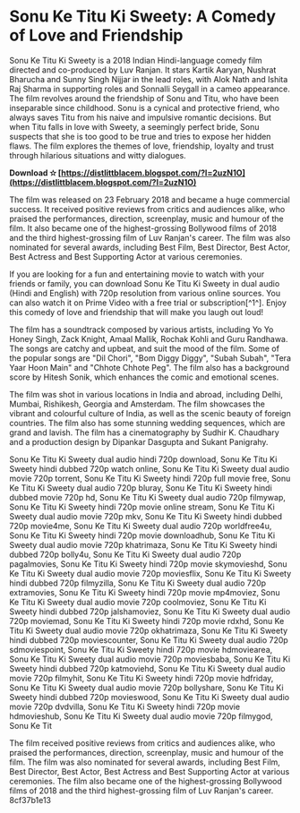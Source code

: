 # Sonu Ke Titu Ki Sweety: A Comedy of Love and Friendship
 
Sonu Ke Titu Ki Sweety is a 2018 Indian Hindi-language comedy film directed and co-produced by Luv Ranjan. It stars Kartik Aaryan, Nushrat Bharucha and Sunny Singh Nijjar in the lead roles, with Alok Nath and Ishita Raj Sharma in supporting roles and Sonnalli Seygall in a cameo appearance. The film revolves around the friendship of Sonu and Titu, who have been inseparable since childhood. Sonu is a cynical and protective friend, who always saves Titu from his naive and impulsive romantic decisions. But when Titu falls in love with Sweety, a seemingly perfect bride, Sonu suspects that she is too good to be true and tries to expose her hidden flaws. The film explores the themes of love, friendship, loyalty and trust through hilarious situations and witty dialogues.
 
**Download ✫ [https://distlittblacem.blogspot.com/?l=2uzN1O](https://distlittblacem.blogspot.com/?l=2uzN1O)**


 
The film was released on 23 February 2018 and became a huge commercial success. It received positive reviews from critics and audiences alike, who praised the performances, direction, screenplay, music and humour of the film. It also became one of the highest-grossing Bollywood films of 2018 and the third highest-grossing film of Luv Ranjan's career. The film was also nominated for several awards, including Best Film, Best Director, Best Actor, Best Actress and Best Supporting Actor at various ceremonies.
 
If you are looking for a fun and entertaining movie to watch with your friends or family, you can download Sonu Ke Titu Ki Sweety in dual audio (Hindi and English) with 720p resolution from various online sources. You can also watch it on Prime Video with a free trial or subscription[^1^]. Enjoy this comedy of love and friendship that will make you laugh out loud!

The film has a soundtrack composed by various artists, including Yo Yo Honey Singh, Zack Knight, Amaal Mallik, Rochak Kohli and Guru Randhawa. The songs are catchy and upbeat, and suit the mood of the film. Some of the popular songs are "Dil Chori", "Bom Diggy Diggy", "Subah Subah", "Tera Yaar Hoon Main" and "Chhote Chhote Peg". The film also has a background score by Hitesh Sonik, which enhances the comic and emotional scenes.
 
The film was shot in various locations in India and abroad, including Delhi, Mumbai, Rishikesh, Georgia and Amsterdam. The film showcases the vibrant and colourful culture of India, as well as the scenic beauty of foreign countries. The film also has some stunning wedding sequences, which are grand and lavish. The film has a cinematography by Sudhir K. Chaudhary and a production design by Dipankar Dasgupta and Sukant Panigrahy.
 
Sonu Ke Titu Ki Sweety dual audio hindi 720p download,  Sonu Ke Titu Ki Sweety hindi dubbed 720p watch online,  Sonu Ke Titu Ki Sweety dual audio movie 720p torrent,  Sonu Ke Titu Ki Sweety hindi 720p full movie free,  Sonu Ke Titu Ki Sweety dual audio 720p bluray,  Sonu Ke Titu Ki Sweety hindi dubbed movie 720p hd,  Sonu Ke Titu Ki Sweety dual audio 720p filmywap,  Sonu Ke Titu Ki Sweety hindi 720p movie online stream,  Sonu Ke Titu Ki Sweety dual audio movie 720p mkv,  Sonu Ke Titu Ki Sweety hindi dubbed 720p movie4me,  Sonu Ke Titu Ki Sweety dual audio 720p worldfree4u,  Sonu Ke Titu Ki Sweety hindi 720p movie downloadhub,  Sonu Ke Titu Ki Sweety dual audio movie 720p khatrimaza,  Sonu Ke Titu Ki Sweety hindi dubbed 720p bolly4u,  Sonu Ke Titu Ki Sweety dual audio 720p pagalmovies,  Sonu Ke Titu Ki Sweety hindi 720p movie skymovieshd,  Sonu Ke Titu Ki Sweety dual audio movie 720p moviesflix,  Sonu Ke Titu Ki Sweety hindi dubbed 720p filmyzilla,  Sonu Ke Titu Ki Sweety dual audio 720p extramovies,  Sonu Ke Titu Ki Sweety hindi 720p movie mp4moviez,  Sonu Ke Titu Ki Sweety dual audio movie 720p coolmoviez,  Sonu Ke Titu Ki Sweety hindi dubbed 720p jalshamoviez,  Sonu Ke Titu Ki Sweety dual audio 720p moviemad,  Sonu Ke Titu Ki Sweety hindi 720p movie rdxhd,  Sonu Ke Titu Ki Sweety dual audio movie 720p okhatrimaza,  Sonu Ke Titu Ki Sweety hindi dubbed 720p moviescounter,  Sonu Ke Titu Ki Sweety dual audio 720p sdmoviespoint,  Sonu Ke Titu Ki Sweety hindi 720p movie hdmoviearea,  Sonu Ke Titu Ki Sweety dual audio movie 720p moviesbaba,  Sonu Ke Titu Ki Sweety hindi dubbed 720p katmoviehd,  Sonu Ke Titu Ki Sweety dual audio movie 720p filmyhit,  Sonu Ke Titu Ki Sweety hindi 720p movie hdfriday,  Sonu Ke Titu Ki Sweety dual audio movie 720p bollyshare,  Sonu Ke Titu Ki Sweety hindi dubbed 720p movieswood,  Sonu Ke Titu Ki Sweety dual audio movie 720p dvdvilla,  Sonu Ke Titu Ki Sweety hindi 720p movie hdmovieshub,  Sonu Ke Titu Ki Sweety dual audio movie 720p filmygod,  Sonu Ke Tit
 
The film received positive reviews from critics and audiences alike, who praised the performances, direction, screenplay, music and humour of the film. The film was also nominated for several awards, including Best Film, Best Director, Best Actor, Best Actress and Best Supporting Actor at various ceremonies. The film also became one of the highest-grossing Bollywood films of 2018 and the third highest-grossing film of Luv Ranjan's career.
 8cf37b1e13
 
